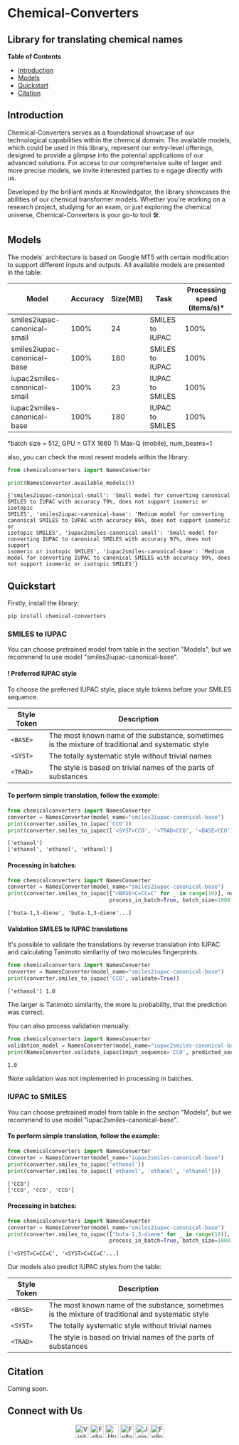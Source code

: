 ﻿# Chemical-Converters

## Library for translating chemical names

**Table of Contents**

- [Introduction](#introduction)
- [Models](#models)
- [Quickstart](#quickstart)
- [Citation](#citation)


## Introduction
Chemical-Converters serves as a foundational showcase of our 
technological capabilities within the chemical domain. 
The available models, which could be used in this library,
represent our entry-level offerings, designed to provide a 
glimpse into the potential applications of our advanced 
solutions. For access to our comprehensive suite of larger 
and more precise models, we invite interested parties to e
ngage directly with us. 

Developed by the brilliant minds at
Knowledgator, the library showcases the abilities of our 
chemical transformer models. Whether you're working on a 
research project, studying for an exam, or just exploring 
the chemical universe, Chemical-Converters is your go-to tool 🛠.

## Models
The models` architecture is based on Google MT5 with certain
modification to support different inputs and outputs. All available models 
are presented in the table:

| Model                        | Accuracy | Size(MB) | Task            | Processing speed (items/s)\* |
|------------------------------|----------|----------|-----------------|------------------------------|
| smiles2iupac-canonical-small | 100%     | 24       | SMILES to IUPAC | 100%                         |
| smiles2iupac-canonical-base  | 100%     | 180      | SMILES to IUPAC | 100%                         |
| iupac2smiles-canonical-small | 100%     | 23       | IUPAC to SMILES | 100%                         |
| iupac2smiles-canonical-base  | 100%     | 180      | IUPAC to SMILES | 100%                         |

*batch size = 512, GPU = GTX 1660 Ti Max-Q (mobile), num_beams=1

also, you can check the most resent models within the library:
```python
from chemicalconverters import NamesConverter

print(NamesConverter.available_models())
```
```text
{'smiles2iupac-canonical-small': 'Small model for converting canonical 
SMILES to IUPAC with accuracy 79%, does not support isomeric or isotopic
SMILES', 'smiles2iupac-canonical-base': 'Medium model for converting 
canonical SMILES to IUPAC with accuracy 86%, does not support isomeric or
isotopic SMILES', 'iupac2smiles-canonical-small': 'Small model for 
converting IUPAC to canonical SMILES with accuracy 97%, does not support
isomeric or isotopic SMILES', 'iupac2smiles-canonical-base': 'Medium 
model for converting IUPAC to canonical SMILES with accuracy 99%, does 
not support isomeric or isotopic SMILES'}
```

## Quickstart
Firstly, install the library:
```commandline
pip install chemical-converters
```
### SMILES to IUPAC
You can choose pretrained model from table in the section "Models", 
but we recommend to use model "smiles2iupac-canonical-base".
#### ! Preferred IUPAC style
To choose the preferred IUPAC style, place style tokens before 
your SMILES sequence.

| Style Token | Description                                                                                        |
|-------------|----------------------------------------------------------------------------------------------------|
| `<BASE>`    | The most known name of the substance, sometimes is the mixture of traditional and systematic style |
| `<SYST>`    | The totally systematic style without trivial names                                                 |
| `<TRAD>`    | The style is based on trivial names of the parts of substances                                     |

#### To perform simple translation, follow the example:
```python
from chemicalconverters import NamesConverter
converter = NamesConverter(model_name="smiles2iupac-canonical-base")
print(converter.smiles_to_iupac('CCO'))
print(converter.smiles_to_iupac(['<SYST>CCO', '<TRAD>CCO', '<BASE>CCO']))
```
```text
['ethanol']
['ethanol', 'ethanol', 'ethanol']
```
#### Processing in batches:
```python
from chemicalconverters import NamesConverter
converter = NamesConverter(model_name="smiles2iupac-canonical-base")
print(converter.smiles_to_iupac(["<BASE>C=CC=C" for _ in range(10)], num_beams=1, 
                                process_in_batch=True, batch_size=1000))
```
```text
['buta-1,3-diene', 'buta-1,3-diene'...]
```
#### Validation SMILES to IUPAC translations
It's possible to validate the translations by reverse translation into IUPAC
and calculating Tanimoto similarity of two molecules fingerprints.
````python
from chemicalconverters import NamesConverter
converter = NamesConverter(model_name="smiles2iupac-canonical-base")
print(converter.smiles_to_iupac('CCO', validate=True))
````
````text
['ethanol'] 1.0
````
The larger is Tanimoto similarity, the more is probability, that the prediction was correct.

You can also process validation manually:
```python
from chemicalconverters import NamesConverter
validation_model = NamesConverter(model_name="iupac2smiles-canonical-base")
print(NamesConverter.validate_iupac(input_sequence='CCO', predicted_sequence='CCO', validation_model=validation_model))
```
```text
1.0
```
!Note validation was not implemented in processing in batches.

### IUPAC to SMILES
You can choose pretrained model from table in the section "Models", 
but we recommend to use model "iupac2smiles-canonical-base".
#### To perform simple translation, follow the example:
```python
from chemicalconverters import NamesConverter
converter = NamesConverter(model_name="iupac2smiles-canonical-base")
print(converter.smiles_to_iupac('ethanol'))
print(converter.smiles_to_iupac(['ethanol', 'ethanol', 'ethanol']))
```
```text
['CCO']
['CCO', 'CCO', 'CCO']
```
#### Processing in batches:
```python
from chemicalconverters import NamesConverter
converter = NamesConverter(model_name="smiles2iupac-canonical-base")
print(converter.smiles_to_iupac(["buta-1,3-diene" for _ in range(10)], num_beams=1, 
                                process_in_batch=True, batch_size=1000))
```
```text
['<SYST>C=CC=C', '<SYST>C=CC=C'...]
```
Our models also predict IUPAC styles from the table:

| Style Token | Description                                                                                        |
|-------------|----------------------------------------------------------------------------------------------------|
| `<BASE>`    | The most known name of the substance, sometimes is the mixture of traditional and systematic style |
| `<SYST>`    | The totally systematic style without trivial names                                                 |
| `<TRAD>`    | The style is based on trivial names of the parts of substances                                     |

## Citation
Coming soon.
## Connect with Us

<div align="center">
    <a href="https://www.knowledgator.com/" target="_blank"><img src="https://assets-global.website-files.com/65902be8ba48a05dfdb73331/6590476fcc8e8f35b2332781_Group%201000002504%20(1).png" alt="Visit our website" height="30"></a>
    <a href="https://www.linkedin.com/company/knowledgator/" target="_blank"><img src="https://www.edigitalagency.com.au/wp-content/uploads/Linkedin-logo-png.png" alt="Follow on LinkedIn" height="30"></a>
    <a href="https://huggingface.co/knowledgator/" target="_blank"><img src="https://vectorseek.com/wp-content/uploads/2023/12/Hugging-Face-Logo-Vector.svg-.png" alt="Hugging Face Profile" height="30"></a>
    <a href="https://twitter.com/knowledgator" target="_blank"><img src="https://freepnglogo.com/images/all_img/1691832278twitter-x-logo-png.png" alt="Follow on X" height="30"></a>
    <a href="https://discord.com/invite/dkyeAgs9DG" target="_blank"><img src="https://assets-global.website-files.com/6257adef93867e50d84d30e2/636e0b52aa9e99b832574a53_full_logo_blurple_RGB.png" alt="Join our Discord" height="30"></a>
    <a href="https://blog.knowledgator.com/" target="_blank"><img src="https://upload.wikimedia.org/wikipedia/commons/thumb/0/0d/Medium_%28website%29_logo.svg/2560px-Medium_%28website%29_logo.svg.png" alt="Follow on Medium" height="30"></a>
</div>